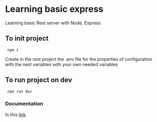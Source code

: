 # Learning basic express

Learning basic Rest server with Node, Express

## To init project

```
 npm i
```

Create in the root project the .env file for the properties of configuration with the next variables with your own needed variables

## To run project on dev

```
 npm run dev
```

### Documentation

In this [link](https://documenter.getpostman.com/view/468818/Szmh4HSL)
